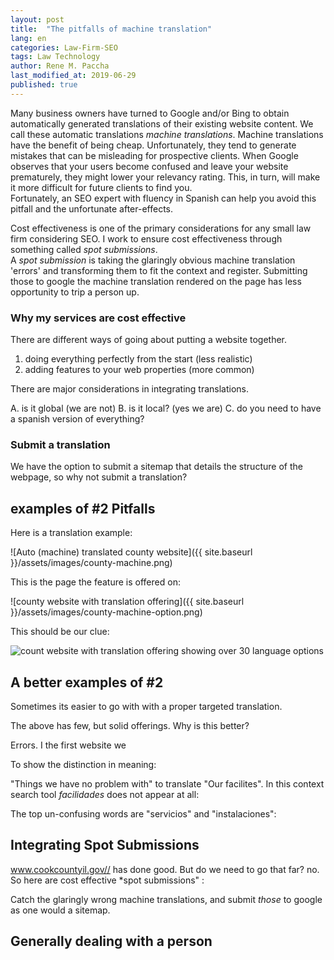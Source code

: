 ```yaml
---
layout: post
title:  "The pitfalls of machine translation"
lang: en
categories: Law-Firm-SEO
tags: Law Technology
author: Rene M. Paccha
last_modified_at: 2019-06-29
published: true
---
```



Many business owners have turned to Google and/or Bing to obtain automatically generated translations of their existing website content. We call these automatic translations _machine translations_.
Machine translations have the benefit of being cheap. Unfortunately, they tend to generate mistakes that can be misleading for prospective clients. When Google observes that your users become confused and leave your website prematurely, they might lower your relevancy rating.
This, in turn, will make it more difficult for future clients to find you.  
Fortunately, an SEO expert with fluency in Spanish can help you avoid this pitfall and the unfortunate after-effects.

Cost effectiveness is one of the primary considerations for any small law firm considering SEO.
I work to ensure cost effectiveness through something called _spot submissions_.  
A _spot submission_ is taking the glaringly obvious machine translation 'errors' and transforming them to fit the context and register.  Submitting those to google the machine translation rendered on the page has less opportunity to trip a person up.

### Why my services are cost effective




There are different ways of going about putting a website together.  
1. doing everything perfectly from the start (less realistic)
2. adding features to your web properties (more common)

There are major considerations in integrating translations.

A. is it global (we are not)
B. is it local? (yes we are)
C. do you need to have a spanish version of everything?


### Submit a translation

We have the option to submit a sitemap that details the structure of the webpage, so why not submit a translation?

<!-- This logic is as follows
A crawl has the ability the clue-in the crawling robots to what the context is held within that structure.   Why not do the same for translations? -->


## examples of #2 Pitfalls
Here is a translation example:

![Auto (machine) translated county website]({{ site.baseurl }}/assets/images/county-machine.png)

This is the page the feature is offered on:

 ![county website with translation offering]({{ site.baseurl }}/assets/images/county-machine-option.png)

This should be our clue:

![count website with translation offering showing over 30 language options ]({{site.baseurl}}/assets/images/county-machine-gamut.png)

## A better examples of #2

Sometimes its easier to go with with a proper targeted translation.
<!-- ![cook count il website few but solid translation options]({{site.baseurl}}/https://www.dropbox.com/s/8sv0zz1hzr2on9o/Screenshot%202019-06-19%2009.45.27.png?dl=0) -->

The above has few, but solid offerings.  Why is this better?

Errors.   I the first website we

To show the distinction in meaning:

"Things we have no problem with" to translate "Our facilites".
In this context search tool *facilidades* does not appear at all:

The top un-confusing words are "servicios" and "instalaciones":
<!-- https://context.reverso.net/translation/english-spanish/facilities -->


## Integrating Spot Submissions


www.cookcountyil.gov// has done good.  But do we need to go that far? no.
So here are cost effective *spot submissions" :

Catch the glaringly wrong machine translations, and submit _those_ to google as one would a sitemap.
## Generally dealing with a person
